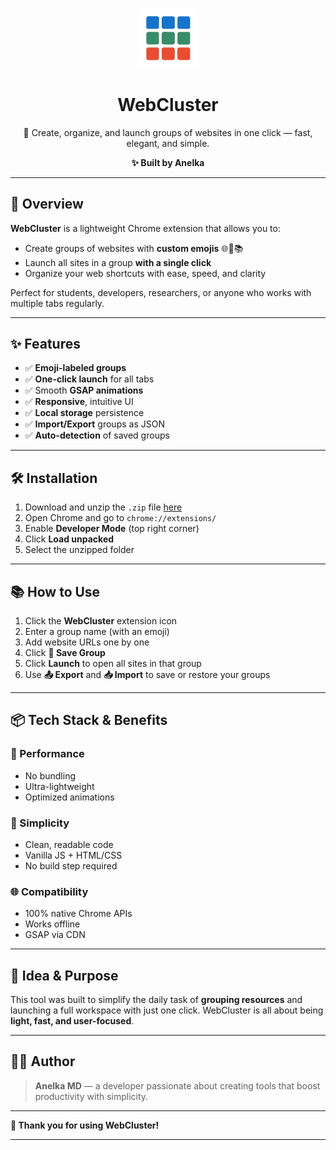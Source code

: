 <p align="center">
  <img src="/icons/iconApp.png" width="100" alt="WebCluster Logo" />
</p>

<h1 align="center">WebCluster</h1>

<p align="center">
  🔗 Create, organize, and launch groups of websites in one click — fast, elegant, and simple.
</p>

<p align="center"><strong>✨ Built by Anelka</strong></p>

---

## 🚀 Overview

**WebCluster** is a lightweight Chrome extension that allows you to:

- Create groups of websites with **custom emojis** 🌐🧠📚
- Launch all sites in a group **with a single click**
- Organize your web shortcuts with ease, speed, and clarity

Perfect for students, developers, researchers, or anyone who works with multiple tabs regularly.

---

## ✨ Features

- ✅ **Emoji-labeled groups**
- ✅ **One-click launch** for all tabs
- ✅ Smooth **GSAP animations**
- ✅ **Responsive**, intuitive UI
- ✅ **Local storage** persistence
- ✅ **Import/Export** groups as JSON
- ✅ **Auto-detection** of saved groups

---

## 🛠️ Installation

1. Download and unzip the `.zip` file [here](#)
2. Open Chrome and go to `chrome://extensions/`
3. Enable **Developer Mode** (top right corner)
4. Click **Load unpacked**
5. Select the unzipped folder

---

## 📚 How to Use

1. Click the **WebCluster** extension icon
2. Enter a group name (with an emoji)
3. Add website URLs one by one
4. Click **💾 Save Group**
5. Click **Launch** to open all sites in that group
6. Use **📤 Export** and **📥 Import** to save or restore your groups

---

## 📦 Tech Stack & Benefits

### 🚀 Performance

- No bundling
- Ultra-lightweight
- Optimized animations

### 🔧 Simplicity

- Clean, readable code
- Vanilla JS + HTML/CSS
- No build step required

### 🌐 Compatibility

- 100% native Chrome APIs
- Works offline
- GSAP via CDN

---

## 🧠 Idea & Purpose

This tool was built to simplify the daily task of **grouping resources** and launching a full workspace with just one click. WebCluster is all about being **light, fast, and user-focused**.

---

## 🧑‍💻 Author

> **Anelka MD** — a developer passionate about creating tools that boost productivity with simplicity.

---

**🧡 Thank you for using WebCluster!**

---

